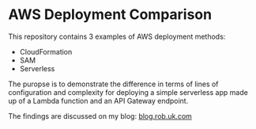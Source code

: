 # AWS Deployment Comparison

This repository contains 3 examples of AWS deployment methods:

- CloudFormation
- SAM
- Serverless

The puropse is to demonstrate the difference in terms of lines of configuration and complexity for deploying a simple serverless app made up of a Lambda function and an API Gateway endpoint.

The findings are discussed on my blog: [blog.rob.uk.com]([https://blog.rob.uk.com](https://blog.rob.uk.com/2019/03/17/CloudFormation-SAM-and-Serverless-framework-comparison/))